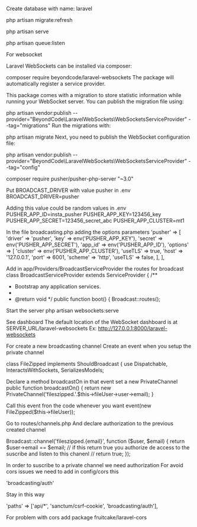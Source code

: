 Create database with name: laravel

php artisan migrate:refresh

php artisan serve

php artisan queue:listen

For websocket

Laravel WebSockets can be installed via composer:

composer require beyondcode/laravel-websockets
The package will automatically register a service provider.

This package comes with a migration to store statistic information while running your WebSocket server. You can publish the migration file using:

php artisan vendor:publish --provider="BeyondCode\LaravelWebSockets\WebSocketsServiceProvider" --tag="migrations"
Run the migrations with:

php artisan migrate
Next, you need to publish the WebSocket configuration file:

php artisan vendor:publish --provider="BeyondCode\LaravelWebSockets\WebSocketsServiceProvider" --tag="config"

composer require pusher/pusher-php-server "~3.0"

Put BROADCAST_DRIVER with value pusher in .env
BROADCAST_DRIVER=pusher

Adding this value could be random values in .env
PUSHER_APP_ID=insta_pusher
PUSHER_APP_KEY=123456_key
PUSHER_APP_SECRET=123456_secret_abc
PUSHER_APP_CLUSTER=mt1

In the file broadcasting.php adding the options parameters
'pusher' => [
        'driver'  => 'pusher',
        'key'     => env('PUSHER_APP_KEY'),
        'secret'  => env('PUSHER_APP_SECRET'),
        'app_id'  => env('PUSHER_APP_ID'),
        'options' => [
            'cluster' => env('PUSHER_APP_CLUSTER'),
            'useTLS'  => true,
            'host' => '127.0.0.1',
            'port' => 6001,
            'scheme' => 'http',
            'useTLS' => false,
        ],
],

Add in app/Providers/BroadcastServiceProvider the routes for broadcast
class BroadcastServiceProvider extends ServiceProvider
{
/**
* Bootstrap any application services.
*
* @return void
*/
public function boot()
{
Broadcast::routes();

Start the server
php artisan websockets:serve

See dashboard
The default location of the WebSocket dashboard is at SERVER_URL/laravel-websockets
Ex: http://127.0.0.1:8000/laravel-websockets

For create a new broadcasting channel
Create an event when you setup the private channel

class FileZipped implements ShouldBroadcast
{
use Dispatchable, InteractsWithSockets, SerializesModels;

Declare a method broadcastOn in that event set a new PrivateChannel
public function broadcastOn()
{
return new PrivateChannel('fileszipped.'.$this->fileUser->user->email);
}

Call this event fron the code whenever you want
event(new FileZipped($this->fileUser));

Go to routes/channels.php 
And declare authorization to the previous created channel

Broadcast::channel('fileszipped.{email}', function ($user, $email) {
return $user->email == $email; // if this return true you authorize de access to the suscribe and listen to this chanenl
// return true;
});

In order to suscribe to a private channel we need authorization
For avoid cors issues we need to add in config/cors this

'broadcasting/auth'

Stay in this way

'paths' => ['api/*', 'sanctum/csrf-cookie', 'broadcasting/auth'],

For problem with cors add package fruitcake/laravel-cors
